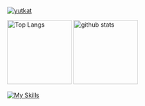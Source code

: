 <p align="left">
  <a href="https://github.com/repunit11/">
    <img src="https://komarev.com/ghpvc/?username=repunit11" alt="yutkat" />
  </a>
<p align="left"> 
  <img alt="Top Langs" height="150px" src="https://github-readme-stats.vercel.app/api/top-langs/?username=repunit11&layout=compact&show_icons=true&theme=onedark" />
  <img alt="github stats" height="150px" src="https://github-readme-stats.vercel.app/api?username=repunit11&theme=onedark&show_icons=ture" />
</p>

[![My Skills](https://skillicons.dev/icons?i=go,react,ts,py,laravel)](https://skillicons.dev)
<!---
repunit11/repunit11 is a ✨ special ✨ repository because its `README.md` (this file) appears on your GitHub profile.
You can click the Preview link to take a look at your changes.
--->
